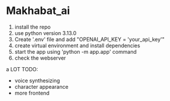 # Makhabat_ai

1) install the repo
2) use python version 3.13.0
3) Create '.env' file and add "OPENAI_API_KEY = 'your_api_key'"
4) create virtual environment and install dependencies
5) start the app using 'python -m app.app' command
6) check the webserver


a LOT TODO: 
* voice synthesizing
* character appearance
* more frontend
